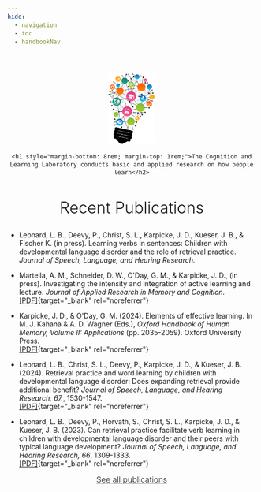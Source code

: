 ```yaml
---
hide:
  - navigation
  - toc
  - handbookNav
---
```


<style>
  .md-content__button {
    display: none;
  }
</style>

#

<div style="text-align:center;">
    <img src="img/bigstock-lightbulb-vector.png" style="height:144px">

    <h1 style="margin-bottom: 8rem; margin-top: 1rem;">The Cognition and Learning Laboratory conducts basic and applied research on how people learn</h2>

  <h2 style="font-size:2rem;font-weight:300">Recent Publications</h2>
</div>

- Leonard, L. B., Deevy, P., Christ, S. L., Karpicke, J. D., Kueser, J. B., & Fischer K. (in press). Learning verbs in sentences: Children with developmental language disorder and the role of retrieval practice. _Journal of Speech, Language, and Hearing Research._ 

- Martella, A. M., Schneider, D. W., O'Day, G. M., & Karpicke, J. D., (in press). Investigating the intensity and integration of active learning and lecture. _Journal of Applied Research in Memory and Cognition._ <br> [[PDF]](downloads/inpress_Martella_et_al_JARMAC.pdf){target="\_blank" rel="noreferrer"}

- Karpicke, J. D., & O'Day, G. M. (2024). Elements of effective learning. In M. J. Kahana & A. D. Wagner (Eds.), _Oxford Handbook of Human Memory, Volume II: Applications_ (pp. 2035-2059). Oxford University Press. <br> [[PDF]](downloads/2024/2024_Karpicke_ODay_Oxford_Handbook.pdf){target="\_blank" rel="noreferrer"}

- Leonard, L. B., Christ, S. L., Deevy, P., Karpicke, J. D., & Kueser, J. B. (2024). Retrieval practice and word learning by children with developmental language disorder: Does expanding retrieval provide additional benefit? _Journal of Speech, Language, and Hearing Research, 67._, 1530-1547. <br> [[PDF]](downloads/2024/2024_Leonard_et_al_JSLHR_Expanding_Retrieval.pdf){target="\_blank" rel="noreferrer"}

- Leonard, L. B., Deevy, P., Horvath, S., Christ, S. L., Karpicke, J. D., & Kueser, J. B. (2023). Can retrieval practice facilitate verb learning in children with developmental language disorder and their peers with typical language development? _Journal of Speech, Language, and Hearing Research, 66_, 1309-1333. <br> [[PDF]](downloads/2023/2023_Leonard_et_al_JSLHR.pdf){target="\_blank" rel="noreferrer"}

<div style="text-align: center; margin-bottom: 4rem; font-size:1rem; font-weight:300;"><a href="./publications/">See all publications</a></div>

